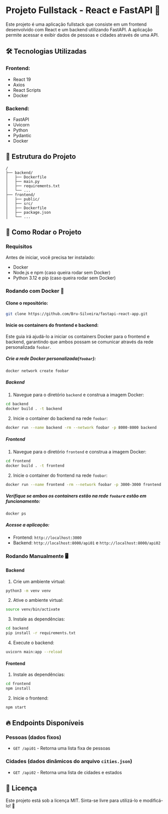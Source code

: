 # Projeto Fullstack - React e FastAPI 🚀

Este projeto é uma aplicação fullstack que consiste em um frontend desenvolvido com React e um backend utilizando FastAPI. A aplicação permite acessar e exibir dados de pessoas e cidades através de uma API.

## 🛠️ Tecnologias Utilizadas

### Frontend:
- React 19
- Axios
- React Scripts
- Docker

### Backend:
- FastAPI
- Uvicorn
- Python
- Pydantic
- Docker

## 📂 Estrutura do Projeto

```
/
├── backend/                
│   ├── Dockerfile
│   ├── main.py
│   ├── requirements.txt
│   └── ...
├── frontend/              
│   ├── public/
│   ├── src/
│   ├── Dockerfile
│   ├── package.json
│   └── ...

```

## 🚀 Como Rodar o Projeto

### Requisitos
Antes de iniciar, você precisa ter instalado:
- Docker
- Node.js e npm (caso queira rodar sem Docker)
- Python 3.12 e pip (caso queira rodar sem Docker)

### Rodando com Docker 🐳

#### Clone o repositório:
```sh
git clone https://github.com/Bru-Silveira/fastapi-react-app.git
```

#### Inicie os containers do frontend e backend:
Este guia irá ajudá-lo a iniciar os containers Docker para o frontend e backend, garantindo que ambos possam se comunicar através da rede personalizada `foobar`.

##### Crie a rede Docker personalizada(`foobar`):
```sh
docker network create foobar
```

##### Backend
1. Navegue para o diretório `backend` e construa a imagem Docker:
```sh
cd backend
docker build . -t backend
```
2. Inicie o container do backend na rede `foobar`:
```sh 
docker run --name backend -rm --network foobar -p 8000-8000 backend
```
    
##### Frontend
1. Navegue para o diretório `frontend` e construa a imagem Docker:
```sh
cd frontend
docker build . -t frontend
```

2. Inicie o container do frontend na rede `foobar`:
```sh 
docker run --name frontend -rm --network foobar -p 3000-3000 frontend
```

##### Verifique se ambos os containers estão na rede `foobar`e estão em funcionamento:
```sh
docker ps
```

##### Acesse a aplicação:
- Frontend: `http://localhost:3000`
- Backend: `http://localhost:8000/api01` e `http://localhost:8000/api02`
  
### Rodando Manualmente 🖥️

#### Backend

1. Crie um ambiente virtual:
```sh
python3 -m venv venv
```

2. Ative o ambiente virtual:
```sh
source venv/bin/activate
```

3. Instale as dependências:
```sh
cd backend
pip install -r requirements.txt
```

4. Execute o backend:
```sh
uvicorn main:app --reload
```

#### Frontend
1. Instale as dependências:
```sh
cd frontend
npm install
   ```
2. Inicie o frontend:
```sh
npm start
```

## 🔥 Endpoints Disponíveis

### Pessoas (dados fixos)
- `GET /api01` - Retorna uma lista fixa de pessoas

### Cidades (dados dinâmicos do arquivo `cities.json`)
- `GET /api02` - Retorna uma lista de cidades e estados

## 📜 Licença
Este projeto está sob a licença MIT. Sinta-se livre para utilizá-lo e modificá-lo! 🎉

